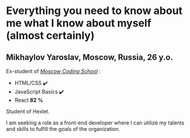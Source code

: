 # Everything you need to know about me what I know about myself (almost certainly)

## Mikhaylov Yaroslav, Moscow, Russia, 26 y.o.

Ex-student of [_Moscow Coding School_](https://moscoding.ru/) :
* HTML/CSS ✔️
* JavaScript Basics ✔️
* React **82 %**

Student of Hexlet.

I am seeking a role as a front-end developer where I can utilize my talents and skills to fulfill the goals of the organization.
